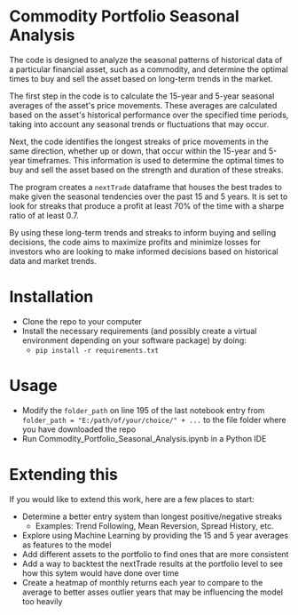 # Commodity Portfolio Seasonal Analysis

The code is designed to analyze the seasonal patterns of historical data of a particular financial asset, such as a commodity, and determine the optimal times to buy and sell the asset based on long-term trends in the market.

The first step in the code is to calculate the 15-year and 5-year seasonal averages of the asset's price movements. These averages are calculated based on the asset's historical performance over the specified time periods, taking into account any seasonal trends or fluctuations that may occur.

Next, the code identifies the longest streaks of price movements in the same direction, whether up or down, that occur within the 15-year and 5-year timeframes. This information is used to determine the optimal times to buy and sell the asset based on the strength and duration of these streaks.

The program creates a `nextTrade` dataframe that houses the best trades to make given the seasonal tendencies over the past 15 and 5 years. It is set to look for streaks that produce a profit at least 70% of the time with a sharpe ratio of at least 0.7.

By using these long-term trends and streaks to inform buying and selling decisions, the code aims to maximize profits and minimize losses for investors who are looking to make informed decisions based on historical data and market trends.

# Installation
- Clone the repo to your computer
- Install the necessary requirements (and possibly create a virtual environment depending on your software package) by doing:
  - `pip install -r requirements.txt`

# Usage
- Modify the `folder_path` on line 195 of the last notebook entry from `folder_path = "E:/path/of/your/choice/" + ...` to the file folder where you have downloaded the repo
- Run Commodity_Portfolio_Seasonal_Analysis.ipynb in a Python IDE

# Extending this
If you would like to extend this work, here are a few places to start:
- Determine a better entry system than longest positive/negative streaks
  - Examples: Trend Following, Mean Reversion, Spread History, etc.
- Explore using Machine Learning by providing the 15 and 5 year averages as features to the model
- Add different assets to the portfolio to find ones that are more consistent
- Add a way to backtest the nextTrade results at the portfolio level to see how this sytem would have done over time
- Create a heatmap of monthly returns each year to compare to the average to better asses outlier years that may be influencing the model too heavily

